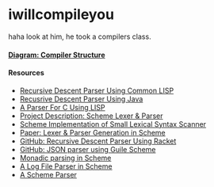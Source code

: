 # iwillcompileyou
haha look at him, he took a compilers class. 


#### [Diagram: Compiler Structure](https://github.com/mdtalhachy/iwillcompileyou/blob/main/images/compilers_2.png) 



<!--- <img src="https://github.com/mdtalhachy/iwillcompileyou/blob/main/images/compilers_2.png" width="700" height="800"> --->


#### Resources
- [Recursive Descent Parser Using Common LISP](https://www.informatimago.com/develop/lisp/com/informatimago/small-cl-pgms/rdp/rdp.lisp)
- [Recusrive Descent Parser Using Java](http://www.craftinginterpreters.com/parsing-expressions.html)
- [A Parser For C Using LISP](https://github.com/mdtalhachy/iwillcompileyou/blob/main/pdfs/recursive_descent_parser_for_c_written_in_lisp.pdf)
- [Project Description: Scheme Lexer & Parser](https://eecs490.github.io/project-scheme-parser/)
- [Scheme Implementation of Small Lexical Syntax Scanner](https://www.cs.utexas.edu/ftp/garbage/cs345/schintro-v13/schintro_115.html)
- [Paper: Lexer & Parser Generation in Scheme](http://www.ccs.neu.edu/home/shivers/papers/scmparse.pdf)
- [GitHub: Recursive Descent Parser Using Racket](https://github.com/christinachmielewski/RecursiveDescentParser/blob/main/RecursiveDescentParser.rkt)
- [GitHub: JSON parser using Guile Scheme](https://github.com/cthom06/guile-json)
- [Monadic parsing in Scheme](https://github.com/siraben/monadic-parsing)
- [A Log File Parser in Scheme](https://github.com/kspaans/logread--)
- [A Scheme Parser](https://github.com/selineyp/SchemeParser)
